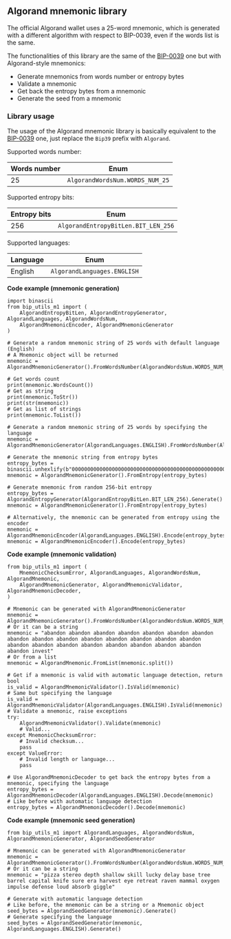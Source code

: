 ## Algorand mnemonic library

The official Algorand wallet uses a 25-word mnemonic, which is generated with a different algorithm with respect to BIP-0039, 
even if the words list is the same.

The functionalities of this library are the same of the [BIP-0039](https://github.com/ebellocchia/bip_utils_m1/tree/master/readme/bip39.md) one but with Algorand-style mnemonics:
- Generate mnemonics from words number or entropy bytes
- Validate a mnemonic
- Get back the entropy bytes from a mnemonic
- Generate the seed from a mnemonic

### Library usage

The usage of the Algorand mnemonic library is basically equivalent to the [BIP-0039](https://github.com/ebellocchia/bip_utils_m1/tree/master/readme/bip39.md) one,
just replace the `Bip39` prefix with `Algorand`.

Supported words number:

|Words number|Enum|
|---|---|
|25|`AlgorandWordsNum.WORDS_NUM_25`|

Supported entropy bits:

|Entropy bits|Enum|
|---|---|
|256|`AlgorandEntropyBitLen.BIT_LEN_256`|

Supported languages:

|Language|Enum|
|---|---|
|English|`AlgorandLanguages.ENGLISH`|

**Code example (mnemonic generation)**

    import binascii
    from bip_utils_m1 import (
        AlgorandEntropyBitLen, AlgorandEntropyGenerator, AlgorandLanguages, AlgorandWordsNum,
        AlgorandMnemonicEncoder, AlgorandMnemonicGenerator
    )
    
    # Generate a random mnemonic string of 25 words with default language (English)
    # A Mnemonic object will be returned
    mnemonic = AlgorandMnemonicGenerator().FromWordsNumber(AlgorandWordsNum.WORDS_NUM_25)
    
    # Get words count
    print(mnemonic.WordsCount())
    # Get as string
    print(mnemonic.ToStr())
    print(str(mnemonic))
    # Get as list of strings
    print(mnemonic.ToList())
    
    # Generate a random mnemonic string of 25 words by specifying the language
    mnemonic = AlgorandMnemonicGenerator(AlgorandLanguages.ENGLISH).FromWordsNumber(AlgorandWordsNum.WORDS_NUM_25)
    
    # Generate the mnemonic string from entropy bytes
    entropy_bytes = binascii.unhexlify(b"0000000000000000000000000000000000000000000000000000000000000000")
    mnemonic = AlgorandMnemonicGenerator().FromEntropy(entropy_bytes)
    
    # Generate mnemonic from random 256-bit entropy
    entropy_bytes = AlgorandEntropyGenerator(AlgorandEntropyBitLen.BIT_LEN_256).Generate()
    mnemonic = AlgorandMnemonicGenerator().FromEntropy(entropy_bytes)
    
    # Alternatively, the mnemonic can be generated from entropy using the encoder
    mnemonic = AlgorandMnemonicEncoder(AlgorandLanguages.ENGLISH).Encode(entropy_bytes)
    mnemonic = AlgorandMnemonicEncoder().Encode(entropy_bytes)

**Code example (mnemonic validation)**

    from bip_utils_m1 import (
        MnemonicChecksumError, AlgorandLanguages, AlgorandWordsNum, AlgorandMnemonic,
        AlgorandMnemonicGenerator, AlgorandMnemonicValidator, AlgorandMnemonicDecoder,
    )
    
    # Mnemonic can be generated with AlgorandMnemonicGenerator
    mnemonic = AlgorandMnemonicGenerator().FromWordsNumber(AlgorandWordsNum.WORDS_NUM_25)
    # Or it can be a string
    mnemonic = "abandon abandon abandon abandon abandon abandon abandon abandon abandon abandon abandon abandon abandon abandon abandon abandon abandon abandon abandon abandon abandon abandon abandon abandon invest"
    # Or from a list
    mnemonic = AlgorandMnemonic.FromList(mnemonic.split())
    
    # Get if a mnemonic is valid with automatic language detection, return bool
    is_valid = AlgorandMnemonicValidator().IsValid(mnemonic)
    # Same but specifying the language
    is_valid = AlgorandMnemonicValidator(AlgorandLanguages.ENGLISH).IsValid(mnemonic)
    # Validate a mnemonic, raise exceptions
    try:
        AlgorandMnemonicValidator().Validate(mnemonic)
        # Valid...
    except MnemonicChecksumError:
        # Invalid checksum...
        pass
    except ValueError:
        # Invalid length or language...
        pass
    
    # Use AlgorandMnemonicDecoder to get back the entropy bytes from a mnemonic, specifying the language
    entropy_bytes = AlgorandMnemonicDecoder(AlgorandLanguages.ENGLISH).Decode(mnemonic)
    # Like before with automatic language detection
    entropy_bytes = AlgorandMnemonicDecoder().Decode(mnemonic)

**Code example (mnemonic seed generation)**

    from bip_utils_m1 import AlgorandLanguages, AlgorandWordsNum, AlgorandMnemonicGenerator, AlgorandSeedGenerator
    
    # Mnemonic can be generated with AlgorandMnemonicGenerator
    mnemonic = AlgorandMnemonicGenerator().FromWordsNumber(AlgorandWordsNum.WORDS_NUM_25)
    # Or it can be a string
    mnemonic = "pizza stereo depth shallow skill lucky delay base tree barrel capital knife sure era harvest eye retreat raven mammal oxygen impulse defense loud absorb giggle"
    
    # Generate with automatic language detection
    # Like before, the mnemonic can be a string or a Mnemonic object
    seed_bytes = AlgorandSeedGenerator(mnemonic).Generate()
    # Generate specifying the language
    seed_bytes = AlgorandSeedGenerator(mnemonic, AlgorandLanguages.ENGLISH).Generate()
